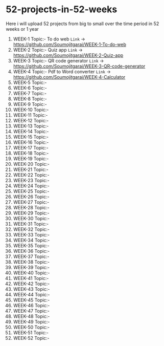 # 52-projects-in-52-weeks
Here i will upload 52 projects from big to small over the time period in 52 weeks or 1 year 
1. WEEK-1 Topic:- To do web `Link` &rarr; https://github.com/Soumojitgarai/WEEK-1-To-do-web
2. WEEK-2 Topic:- Quiz app `Link` &rarr; https://github.com/Soumojitgarai/WEEK-2-Quiz-app
3. WEEK-3 Topic:- QR code generator `Link` &rarr; https://github.com/Soumojitgarai/WEEK-3-QR-code-generator
4. WEEK-4 Topic:- Pdf to Word converter `Link` &rarr; https://github.com/Soumojitgarai/WEEK-4-Calculator
5. WEEK-5 Topic:-
6. WEEK-6 Topic:-
7. WEEK-7 Topic:-
8. WEEK-8 Topic:-
9. WEEK-9 Topic:-
10. WEEK-10 Topic:-
11. WEEK-11 Topic:-
12. WEEK-12 Topic:-
13. WEEK-13 Topic:-
14. WEEK-14 Topic:-
15. WEEK-15 Topic:-
16. WEEK-16 Topic:-
17. WEEK-17 Topic:-
18. WEEK-18 Topic:-
19. WEEK-19 Topic:-
20. WEEK-20 Topic:-
21. WEEK-21 Topic:-
22. WEEK-22 Topic:-
23. WEEK-23 Topic:-
24. WEEK-24 Topic:-
25. WEEK-25 Topic:-
26. WEEK-26 Topic:-
27. WEEK-27 Topic:-
28. WEEK-28 Topic:-
29. WEEK-29 Topic:-
30. WEEK-30 Topic:-
31. WEEK-31 Topic:-
32. WEEK-32 Topic:-
33. WEEK-33 Topic:-
34. WEEK-34 Topic:-
35. WEEK-35 Topic:-
36. WEEK-36 Topic:-
37. WEEK-37 Topic:-
38. WEEK-38 Topic:-
39. WEEK-39 Topic:-
40. WEEK-40 Topic:-
41. WEEK-41 Topic:-
42. WEEK-42 Topic:-
43. WEEK-43 Topic:-
44. WEEK-44 Topic:-
45. WEEK-45 Topic:-
46. WEEK-46 Topic:-
47. WEEK-47 Topic:-
48. WEEK-48 Topic:-
49. WEEK-49 Topic:-
50. WEEK-50 Topic:-
51. WEEK-51 Topic:-
52. WEEK-52 Topic:-
